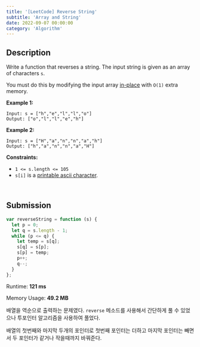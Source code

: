 ```yaml
---
title: '[LeetCode] Reverse String'
subtitle: 'Array and String'
date: 2022-09-07 00:00:00
category: 'Algorithm'
---
```


## Description

Write a function that reverses a string. The input string is given as an array of characters `s`.

You must do this by modifying the input array [in-place](https://en.wikipedia.org/wiki/In-place_algorithm) with `O(1)` extra memory.

**Example 1:**

```
Input: s = ["h","e","l","l","o"]
Output: ["o","l","l","e","h"]

```

**Example 2:**

```
Input: s = ["H","a","n","n","a","h"]
Output: ["h","a","n","n","a","H"]

```

**Constraints:**

- `1 <= s.length <= 105`
- `s[i]` is a [printable ascii character](https://en.wikipedia.org/wiki/ASCII#Printable_characters).

<br/>

## Submission

```jsx
var reverseString = function (s) {
  let p = 0;
  let q = s.length - 1;
  while (p <= q) {
    let temp = s[q];
    s[q] = s[p];
    s[p] = temp;
    p++;
    q--;
  }
};
```

Runtime: **121 ms**

Memory Usage: **49.2 MB**

배열을 역순으로 출력하는 문제였다. `reverse` 메소드를 사용해서 간단하게 풀 수 있었으나 투포인터 알고리즘을 사용하여 풀었다.

배열의 첫번째와 마지막 두개의 포인터로 첫번째 포인터는 더하고 마지막 포인터는 빼면서 두 포인터가 같거나 작을때까지 바꿔준다.
